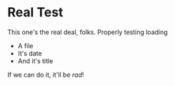 # Real Test

This one's the real deal, folks. Properly testing loading

- A file
- It's date
- And it's title

If we can do it, it'll be *rad*!

